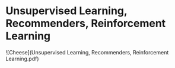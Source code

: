 # Unsupervised Learning, Recommenders, Reinforcement Learning
![Cheese](Unsupervised Learning, Recommenders, Reinforcement Learning.pdf)
